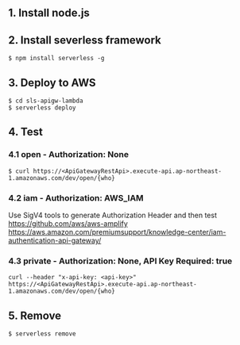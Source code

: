 ## 1. Install node.js

## 2. Install severless framework
```
$ npm install serverless -g
```

## 3. Deploy to AWS
```
$ cd sls-apigw-lambda
$ serverless deploy
```

## 4. Test

### 4.1 open - Authorization: None
```
$ curl https://<ApiGatewayRestApi>.execute-api.ap-northeast-1.amazonaws.com/dev/open/{who}
```

### 4.2 iam - Authorization: AWS_IAM
Use SigV4 tools to generate Authorization Header and then test
https://github.com/aws/aws-amplify
https://aws.amazon.com/premiumsupport/knowledge-center/iam-authentication-api-gateway/

### 4.3 private - Authorization: None, API Key Required: true
```
curl --header "x-api-key: <api-key>" https://<ApiGatewayRestApi>.execute-api.ap-northeast-1.amazonaws.com/dev/open/{who}
```

## 5. Remove
```
$ serverless remove
```